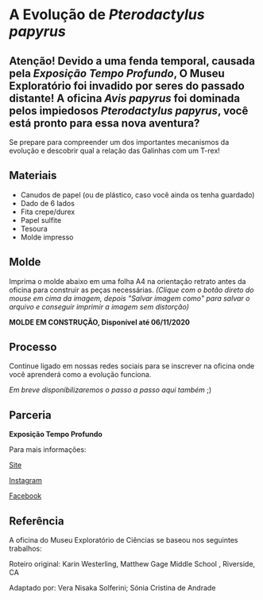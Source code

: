 # A Evolução de _Pterodactylus papyrus_

## Atenção! Devido a uma fenda temporal, causada pela *Exposição Tempo Profundo*, O Museu Exploratório foi invadido por seres do passado distante! A oficina _Avis papyrus_ foi dominada pelos impiedosos _Pterodactylus papyrus_, você está pronto para essa nova aventura?

Se prepare para compreender um dos importantes mecanismos da evolução e descobrir qual a relação das Galinhas com um T-rex!

## Materiais
* Canudos de papel (ou de plástico, caso você ainda os tenha guardado)
* Dado de 6 lados
* Fita crepe/durex
* Papel sulfite
* Tesoura
* Molde impresso

## Molde
Imprima o molde abaixo em uma folha A4 na orientação retrato antes da oficina para construir as peças necessárias.
_(Clique com o botão direto do mouse em cima da imagem, depois "Salvar imagem como" para salvar o arquivo e conseguir imprimir a imagem sem distorção)_

**MOLDE EM CONSTRUÇÃO, Disponível até 06/11/2020**


## Processo
Continue ligado em nossas redes sociais para se inscrever na oficina onde você aprenderá como a evolução funciona.

_Em breve disponibilizaremos o passo a passo aqui também_ ;)

## Parceria
**Exposição Tempo Profundo**

Para mais informações:

[Site](https://www.mc.unicamp.br/paginas/tempo-profundo)

[Instagram](https://www.instagram.com/expotempoprofundo/)

[Facebook](https://www.facebook.com/expotempoprofundo)

## Referência
A oficina do Museu Exploratório de Ciências se baseou nos seguintes trabalhos:

Roteiro original: Karin Westerling, Matthew Gage Middle School , Riverside, CA

Adaptado por: Vera Nisaka Solferini; Sónia Cristina de Andrade
